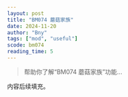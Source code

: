 ```yaml
---
layout: post
title: "BM074 蘑菇家族"
date: 2024-11-20
author: "Bny"
tags: ["mod", "useful"]
scode: bm074
reading_time: 5
---
```


> 帮助你了解“BM074 蘑菇家族”功能...

内容后续填充。
